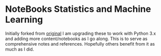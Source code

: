 NoteBooks Statistics and Machine Learning
=========================================
Initially forked from [original](https://github.com/leonvanbokhorst/NoteBooks-Statistics-and-MachineLearning)
I am upgrading these to work with Python 3.x and adding more content/notebooks as I go along.
This is to serve as comprehensive notes and references.
Hopefully others benefit from it as much as I did.
